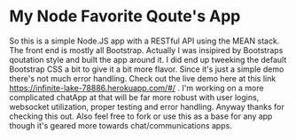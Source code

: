 # My Node Favorite Qoute's App

So this is a simple Node.JS app with a RESTful API using the MEAN stack. The front end is mostly all Bootstrap. Actually I was insipired by Bootstraps qoutation style and built the app around it. I did end up tweeking the default Bootstrap CSS a bit to give it a bit more flavor. Since it's just a simple demo there's not much error handling. Check out the live demo here at this link https://infinite-lake-78886.herokuapp.com/#/ . I'm working on a more complicated chatApp at that will be far more robust with user logins, websocket utilization, proper testing and error handling. Anyway thanks for checking this out. Also feel free to fork or use this as a base for any app though it's geared more towards chat/communications apps.
